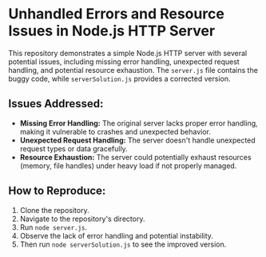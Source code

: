 # Unhandled Errors and Resource Issues in Node.js HTTP Server

This repository demonstrates a simple Node.js HTTP server with several potential issues, including missing error handling, unexpected request handling, and potential resource exhaustion.  The `server.js` file contains the buggy code, while `serverSolution.js` provides a corrected version.

## Issues Addressed:

* **Missing Error Handling:** The original server lacks proper error handling, making it vulnerable to crashes and unexpected behavior.
* **Unexpected Request Handling:** The server doesn't handle unexpected request types or data gracefully.
* **Resource Exhaustion:** The server could potentially exhaust resources (memory, file handles) under heavy load if not properly managed.

## How to Reproduce:

1. Clone the repository.
2. Navigate to the repository's directory.
3. Run `node server.js`.
4. Observe the lack of error handling and potential instability.
5. Then run `node serverSolution.js` to see the improved version.
